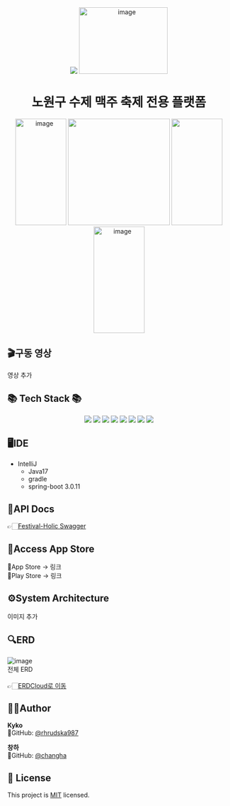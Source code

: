 <div align=center>
	<img src="https://capsule-render.vercel.app/api?type=waving&color=auto&height=200&section=header&text=Festival-Holic!&fontSize=90" />	
<img width="200" height="150" alt="image" src="https://github.com/FS-2023-FestivalHolic/FH-Server/assets/59828706/61e1242a-ccf7-495d-8dca-7c5c6f7f62d8">
<h1>노원구 수제 맥주 축제 전용 플랫폼</h1>
<img width="115" height="240" alt="image" src="https://github.com/FS-2023-FestivalHolic/FH-Server/assets/59828706/78d6998b-c23f-4187-aeee-6c4d4b449b4f">
<img width="230" height="240 alt="image" src="https://github.com/FS-2023-FestivalHolic/FH-Server/assets/59828706/a18af83d-ea1a-4b44-bc20-ad7b5d830492">
<img width="115" height="240 alt="image" src="https://github.com/FS-2023-FestivalHolic/FH-Server/assets/59828706/b5f72e7b-53d1-4d64-91d5-97637f31abb1">
<img width="115" height="240" alt="image" src="https://github.com/FS-2023-FestivalHolic/FH-Server/assets/59828706/00e73e9c-ac98-46a7-b765-13573a262cf6">
</div>

## 🎬구동 영상
영상 추가<br>

<div>
	<h2>📚 Tech Stack 📚</h2>
</div>
<div align="center">
<img src="https://img.shields.io/badge/java-%23ED8B00.svg?style=for-the-badge&logo=java&logoColor=white">
<img src="https://img.shields.io/badge/Spring Boot-6DB33F?style=for-the-badge&logo=Spring Boot&logoColor=white">
<img src="https://img.shields.io/badge/mysql-4479A1?style=for-the-badge&logo=mysql&logoColor=white">
<img src="https://img.shields.io/badge/Amazon AWS-232F3E?style=for-the-badge&logo=Amazon AWS&logoColor=white">
<img src="https://img.shields.io/badge/SpringSecurity-6DB33F?style=for-the-badge&logo=SpringSecurity&logoColor=white">
<img src="https://img.shields.io/badge/Swagger-85EA2D?style=for-the-badge&logo=Swagger&logoColor=white">
<img src="https://img.shields.io/badge/JPA-000000?style=for-the-badge&logo=JPA&logoColor=white">
<img src="https://img.shields.io/badge/JWT-4285F4?style=for-the-badge&logo=JWT&logoColor=white">
</div>

## 🖥️IDE

- IntelliJ
  - Java17
  - gradle
  - spring-boot 3.0.11

## 📜API Docs
 👉🏻[Festival-Holic Swagger](http://3.34.177.220:8083/swagger-ui/index.html)

 ## 🛒Access App Store
 🍎App Store -> 링크 <br>
 🏪Play Store -> 링크<br>

 ## ⚙️System Architecture
이미지 추가

## 🔍ERD
![image](https://github.com/FS-2023-FestivalHolic/FH-Server/assets/59828706/4a8ab4cf-bcfa-4e87-8a7e-01c1d0da39bf) <br>
전체 ERD <br><br>
👉🏻[ERDCloud로 이동](https://www.erdcloud.com/d/yFSz8aFrb9kPM7Jqn) <br>

## 🧑‍💻Author

 **Kyko** <br>
 👀GitHub: [@rhrudska987](https://github.com/rhrudska987) <br>

**창하** <br>
 👀GitHub: [@changha](https://github.com/Changha-dev)

 ## 📝 License
This project is [MIT](https://github.com/FS-2023-FestivalHolic/FH-Server/blob/main/LICENSE) licensed.






